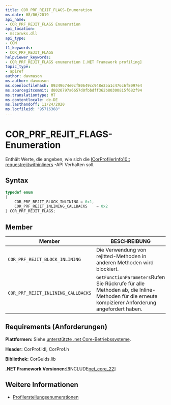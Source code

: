 ```yaml
---
title: COR_PRF_REJIT_FLAGS-Enumeration
ms.date: 08/06/2019
api_name:
- COR_PRF_REJIT_FLAGS Enumeration
api_location:
- mscorwks.dll
api_type:
- COM
f1_keywords:
- COR_PRF_REJIT_FLAGS
helpviewer_keywords:
- COR_PRF_REJIT_FLAGS enumeration [.NET Framework profiling]
topic_type:
- apiref
author: davmason
ms.author: davmason
ms.openlocfilehash: 09349674e0cf80649cc948e25a1c476c6f8097e4
ms.sourcegitcommit: d8020797a6657d0fbbdff362b80300815f682f94
ms.translationtype: MT
ms.contentlocale: de-DE
ms.lasthandoff: 11/24/2020
ms.locfileid: "95716368"
---
```

# <a name="cor_prf_rejit_flags-enumeration"></a>COR_PRF_REJIT_FLAGS-Enumeration

Enthält Werte, die angeben, wie sich die [ICorProfilerInfo10:: requestrejitwithinliners](icorprofilerinfo10-requestrejitwithinliners-method.md) -API Verhalten soll.  
  
## <a name="syntax"></a>Syntax  
  
```cpp  
typedef enum  
{
    COR_PRF_REJIT_BLOCK_INLINING = 0x1,
    COR_PRF_REJIT_INLINING_CALLBACKS    = 0x2
} COR_PRF_REJIT_FLAGS;  
```  
  
## <a name="members"></a>Member  
  
|Member|BESCHREIBUNG|  
|------------|-----------------|  
|`COR_PRF_REJIT_BLOCK_INLINING`| Die Verwendung von rejitted-Methoden in anderen Methoden wird blockiert. |  
|`COR_PRF_REJIT_INLINING_CALLBACKS`| `GetFunctionParameters`Rufen Sie Rückrufe für alle Methoden ab, die Inline-Methoden für die erneute kompizierer Anforderung angefordert haben. |  

## <a name="requirements"></a>Requirements (Anforderungen)  

 **Plattformen:** Siehe [unterstützte .net Core-Betriebssysteme](../../../core/install/windows.md?pivots=os-windows).  
  
 **Header:** CorProf.idl, CorProf.h  
  
 **Bibliothek:** CorGuids.lib  
  
 **.NET Framework Versionen:**[!INCLUDE[net_core_22](../../../../includes/net-core-22-md.md)]
  
## <a name="see-also"></a>Weitere Informationen

- [Profilerstellungsenumerationen](profiling-enumerations.md)
